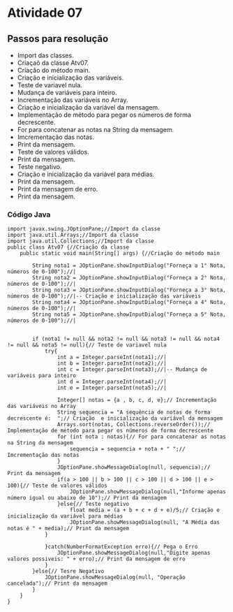 <h1>Atividade 07</h1>

<h2>Passos para resolução</h2>

- Import das classes.
- Criaçaõ da classe Atv07.
- Criação do método main.
- Criação e inicialização das variáveis.
- Teste de variavel nula.
- Mudança de variáveis para inteiro.
- Incrementação das variáveis no Array.
- Criação  e inicialização da variável da mensagem.
- Implementação de método para pegar os números de forma decrescente.
- For para concatenar as notas na String da mensagem.
- Imcrementação das notas.
- Print da mensagem.
- Teste de valores válidos.
- Print da mensagem.
- Teste negativo.
- Criação e inicialização da variável para médias.
- Print da mensagem.
- Print da mensagem de erro.
- Print da mensagem.

<h3>Código Java</h3>

~~~~
import javax.swing.JOptionPane;//Import da classe
import java.util.Arrays;//Import da classe
import java.util.Collections;//Import da classe
public class Atv07 {//Criação da classe
    public static void main(String[] args) {//Criação do método main
        
        String nota1 = JOptionPane.showInputDialog("Forneça a 1° Nota, números de 0-100");//|
        String nota2 = JOptionPane.showInputDialog("Forneça a 2° Nota, números de 0-100");//|
        String nota3 = JOptionPane.showInputDialog("Forneça a 3° Nota, números de 0-100");//|-- Criação e inicialização das variáveis
        String nota4 = JOptionPane.showInputDialog("Forneça a 4° Nota, números de 0-100");//|
        String nota5 = JOptionPane.showInputDialog("Forneça a 5° Nota, números de 0-100");//|

        
        if (nota1 != null && nota2 != null && nota3 != null && nota4 != null && nota5 != null){// Teste de variavel nula
            try{
                int a = Integer.parseInt(nota1);//|
                int b = Integer.parseInt(nota2);//|
                int c = Integer.parseInt(nota3);//|-- Mudança de variáveis para inteiro
                int d = Integer.parseInt(nota4);//|
                int e = Integer.parseInt(nota5);//|

                Integer[] notas = {a , b, c, d, e};// Incrementação das variáveis no Array
                String sequencia = "A sequência de notas de forma decrescente é:  ";// Criação  e inicialização da variável da mensagem
                Arrays.sort(notas, Collections.reverseOrder());// Implementação de método para pegar os números de forma decrescente
                for (int nota : notas){// For para concatenar as notas na String da mensagem
                    sequencia = sequencia + nota + " ";// Imcrementação das notas
                }
                JOptionPane.showMessageDialog(null, sequencia);// Print da mensagem
                if(a > 100 || b > 100 || c > 100 || d > 100 || e > 100){// Teste de valores válidos
                    JOptionPane.showMessageDialog(null,"Informe apenas número igual ou abaixo de 10");// Print da mensagem
                }else{// Teste negativo
                    float media = (a + b + c + d + e)/5;// Criação e inicialização da variável para médias
                    JOptionPane.showMessageDialog(null, "A Média das notas é " + media);// Print da mensagem
            }   

            }catch(NumberFormatException erro){// Pega o Erro
                JOptionPane.showMessageDialog(null,"Digite apenas valores possiveis: " + erro);// Print da mensagem de erro
            }
        }else{// Tesre Negativo
            JOptionPane.showMessageDialog(null, "Operação cancelada");// Print da mensagem
        }
    }
}
~~~~
